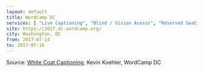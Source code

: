 ```yaml
---
layout: default
title: WordCamp DC
services: [ "Live Captioning", "Blind / Vision Acesss", "Reserved Seating Near Stage", "DeafBlind (Service Support Providers / Pro-Tactile Sign Language Interpreting) on Request", "Dietary Accommodation", "Child-Friendly Environment", "Mobility Access", "Nursing / Pumping Room", "Quiet/Rest Area", "Restrooms: All-Gender / Gender-Neutral", "Service Animals Welcome" ]
site: https://2017.dc.wordcamp.org/
city: Washington, DC
from: 2017-07-14
to: 2017-07-16
---
```


Source: [White Coat Captioning](http://www.whitecoatcaptioning.com/); Kevin Koehler, WordCamp DC
